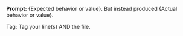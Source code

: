 **Prompt:**
{Expected behavior or value}. But instead produced {Actual behavior or value}.

Tag:
Tag your line(s) AND the file.